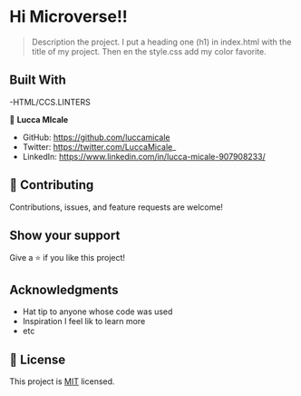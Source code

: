 # Hi Microverse!!

> Description the project.
I put a heading one (h1) in index.html with the title of my project. Then en the style.css add my color favorite. 


## Built With

-HTML/CCS.LINTERS



👤 **Lucca MIcale**

- GitHub: https://github.com/luccamicale
- Twitter: https://twitter.com/LuccaMicale_
- LinkedIn: https://www.linkedin.com/in/lucca-micale-907908233/



## 🤝 Contributing

Contributions, issues, and feature requests are welcome!



## Show your support

Give a ⭐️ if you like this project!

## Acknowledgments

- Hat tip to anyone whose code was used
- Inspiration
I feel lik to learn more
- etc

## 📝 License

This project is [MIT](./MIT.md) licensed.
